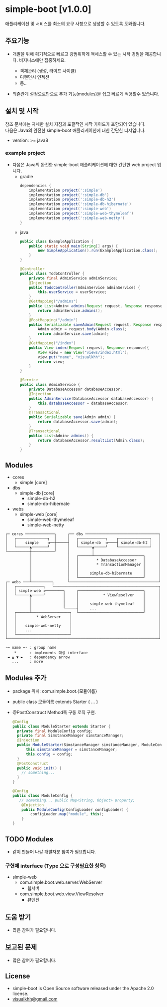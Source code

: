 simple-boot  [v1.0.0]
===========

애플리케이션 및 서비스를 최소의 요구 사항으로 생성할 수 있도록 도와줍니다.


## 주요기능
* 개발을 위해 획기적으로 빠르고 광범위하게 액세스할 수 있는 시작 경험을 제공합니다. 비지니스에만 집중하세요.
  * 객체관리 (생성, 라이프 사이클)
  * 디펜던시 인젝션
  * 등..
  
* 의존관계 설정으로만으로 추가 기능(modules)을 쉽고 빠르게 적용할수 있습니다.

## 설치 및 시작
참조 문서에는 자세한 설치 지침과 포괄적인 시작 가이드가 포함되어 있습니다.  
다음은 Java의 완전한 simple-boot 애플리케이션에 대한 간단한 티저입니다.
* version: >= java8


### example project
* 다음은 Java의 완전한 simple-boot 애플리케이션에 대한 간단한 web project 입니다.
  * gradle
    ```groovy
    dependencies {
        implementation project(':simple')
        implementation project(':simple-db')
        implementation project(':simple-db-h2')
        implementation project(':simple-db-hibernate')
        implementation project(':simple-web')
        implementation project(':simple-web-thymeleaf')
        implementation project(':simple-web-netty')
    }
    ```
  * java
    ```java
    public class ExampleApplication {
        public static void main(String[] args) {
            new SimpleApplication().run(ExampleApplication.class);
        }
    }
    ```
    ```java
    @Controller
    public class TodoController {
        private final AdminService adminService;
        @Injection
        public TodoController(AdminService adminService) {
            this.userService = userService;
        }
        @GetMapping("/admins")
        public List<Admin> admins(Request request, Response response){
            return adminService.admins();
        }
        @PostMapping("/admin")
        public Serializable saveAdmin(Request request, Response response) throws ProcessingException {
            Admin admin = request.body(Admin.class);
            return adminService.save(admin);
        }
        @GetMapping("/index")
        public View index(Request request, Response response){
            View view = new View("views/index.html");
            view.put("name", "visualkhh");
            return view;
        }
    }
    ```
    ```java
    @Service
    public class AdminService {
        private DatabaseAccessor databaseAccessor;
        @Injection
        public AdminService(DatabaseAccessor databaseAccessor) {
            this.databaseAccessor = databaseAccessor;
        }
        @Transactional
        public Serializable save(Admin admin) {
            return databaseAccessor.save(admin);
        }
        @Transactional
        public List<Admin> admins() {
            return databaseAccessor.resultList(Admin.class);
        }
    }
    ```

## Modules
* cores
  * simple [core]
* dbs
  * simple-db [core]
    * simple-db-h2 [<img src="https://www.h2database.com/html/images/h2-logo-2.png" height="10"/>](h2.png)
    * simple-db-hibernate [<img src="https://hibernate.org/images/hibernate-logo.svg" height="10"/>](hibernate.png)
* webs
  * simple-web [core]
    * simple-web-thymeleaf [<img src="https://www.thymeleaf.org/images/thymeleaf.png" height="10"/>](thymeleaf.png)
    * simple-web-netty [<img src="https://netty.io/images/logo.png" height="10"/>](netty.png)
```
┌─ cores ─────────────┐     ┌── dbs ─────────────────────────────────┐
│   ┌──────────────┐  │     │   ┌────────────┐    ┌──────────────┐   │
│   │    simple    ◄──┼─────┤   │ simple-db  ◄────┤ simple-db-h2 │   │
│   └──────▲───────┘  │     │   └──────▲─────┘    └──────────────┘   │
└──────────┼──────────┘     │          │                             │
           │                │   ┌──────┴──────────────────────┐      │
           │                │   │        * DatabaseAccessor   │      │
           │                │   │        * TransactionManager │      │
           │                │   │                             │      │
           │                │   │     simple-db-hibernate     │      │
           │                │   └─────────────────────────────┘      │
┌─ webs ───┴─────────┐      └────────────────────────────────────────┘
│   ┌────────────┐   └───────────────────────────────────────────────┐
│   │ simple-web ◄────────┐     ┌─────────────────────────────┐      │
│   └──────▲─────┘        │     │           * ViewResolver    │      │
│          │              │     │                             │      │
│          │              │     │     simple-web-thymeleaf    │      │
│          │              └─────┤     ...                     │      │
│   ┌──────┴─────────────────┐  └─────────────────────────────┘      │
│   │         * WebServer    │                                       │
│   │                        │                                       │
│   │    simple-web-netty    │                                       │
│   │    ...                 │                                       │
│   └────────────────────────┘                                       │
└────────────────────────────────────────────────────────────────────┘

-─ name ─- : group name 
    *      : implements 대상 interface
 ◄ ▲ ▼ ►   : dependency arrow
   ...     : more
```

## Modules 추가
- package 위치: com.simple.boot.{모듈이름}
- public class 모듈이름 extends Starter { ... }
- @PostConstruct Method쪽 구동 로직 구현.
  
  ```java
  @Config
  public class ModuleStarter extends Starter {
    private final ModuleConfig config;
    private final SimstanceManager simstanceManager;
    @Injection
    public ModuleStarter(SimstanceManager simstanceManager, ModuleConfig config) {
        this.simstanceManager = simstanceManager;
        this.config = config;
    }
    @PostConstruct
    public void init() {
      // something...
    }
  }
  ```
  ```java
  @Config
  public class ModuleConfig {
     // something... public Map<String, Object> property;
      @Injection
      public ModuleConfig(ConfigLoader configLoader) {
          configLoader.map("module", this);
      }
  }
  ```

## TODO Modules
* 같이 만들어 나갈 개발자분 참여가 필요합니다.


### 구현체 interface (Type 으로 구성필요한 항목) 
* simple-web
  * com.simple.boot.web.server.WebServer
    * 웹서버
  * com.simple.boot.web.view.ViewResolver
    * 뷰엔진

## 도움 받기
* 많은 참여가 필요합니다.

## 보고된 문제
* 많은 참여가 필요합니다.

## License
* simple-boot is Open Source software released under the Apache 2.0 license.
* visualkhh@gmail.com
